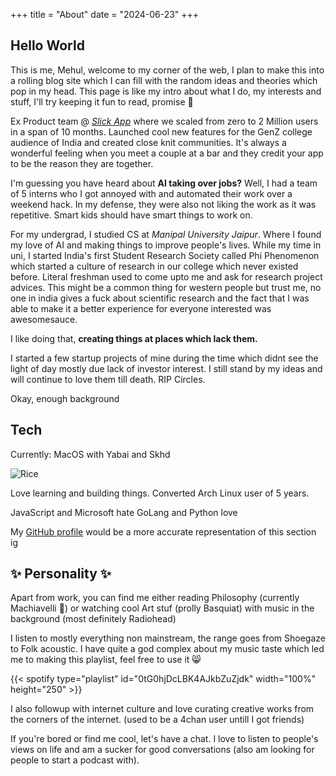 +++
title = "About"
date = "2024-06-23"
+++

## Hello World

This is me, Mehul, welcome to my corner of the web, I plan to make this into a rolling blog site which I can fill with the random ideas and theories which pop in my head. This page is like my intro about what I do, my interests and stuff, I'll try keeping it fun to read, promise 🤞

Ex Product team @ *[Slick App](https://slickapp.co)* where we scaled from zero to 2 Million users in a span of 10 months. Launched cool new features for the GenZ college audience of India and created close knit communities. It's always a wonderful feeling when you meet a couple at a bar and they credit your app to be the reason they are together.

I'm guessing you have heard about **AI taking over jobs?** Well, I had a team of 5 interns who I got annoyed with and automated their work over a weekend hack. In my defense, they were also not liking the work as it was repetitive. Smart kids should have smart things to work on.

For my undergrad, I studied CS at *Manipal University Jaipur*. Where I found my love of AI and making things to improve people's lives. While my time in uni, I started India's first Student Research Society called Phi Phenomenon which started a culture of research in our college which never existed before. Literal freshman used to come upto me and ask for research project advices. This might be a common thing for western people but trust me, no one in india gives a fuck about scientific research and the fact that I was able to make it a better experience for everyone interested was awesomesauce.

I like doing that, **creating things at places which lack them.** 

I started a few startup projects of mine during the time which didnt see the light of day mostly due lack of investor interest. I still stand by my ideas and will continue to love them till death. RIP Circles.

Okay, enough background

## Tech

Currently: MacOS with Yabai and Skhd

![Rice](/rice.png)

Love learning and building things. Converted Arch Linux user of 5 years.

JavaScript and Microsoft hate
GoLang and Python love

My [GitHub profile](https://github.com/notmehul/) would be a more accurate representation of this section ig

## ✨ Personality ✨

Apart from work, you can find me either reading Philosophy (currently Machiavelli 🚩) or watching cool Art stuf (prolly Basquiat) with music in the background (most definitely Radiohead)

I listen to mostly everything non mainstream, the range goes from Shoegaze to Folk acoustic. I have quite a god complex about my music taste which led me to making this playlist, feel free to use it 😸

{{< spotify type="playlist" id="0tG0hjDcLBK4AJkbZuZjdk" width="100%" height="250" >}}

I also followup with internet culture and love curating creative works from the corners of the internet. (used to be a 4chan user untill I got friends)

If you're bored or find me cool, let's have a chat. I love to listen to people's views on life and am a sucker for good conversations (also am looking for people to start a podcast with).


